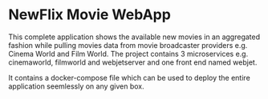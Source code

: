 # NewFlix Movie WebApp

This complete application shows the available new movies in an aggregated fashion while pulling movies data from movie broadcaster providers e.g. Cinema World and Film World. The project contains 3 microservices e.g. cinemaworld, filmworld and webjetserver and one front end named webjet.

It contains a docker-compose file which can be used to deploy the entire application seemlessly on any given box. 


